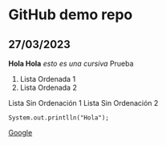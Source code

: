 # GitHub demo repo
## 27/03/2023

**Hola Hola**
*esto es una cursiva* Prueba
1. Lista Ordenada 1
2. Lista Ordenada 2

Lista Sin Ordenación 1
Lista Sin Ordenación 2

`System.out.printlln("Hola");`

[Google](https://www.google.com)